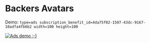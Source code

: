 # Backers Avatars

Demo: `type=ads subscription_benefit_id=4da75f02-1507-43dc-9167-10adfa4fb6b2 width=100 height=100`

<!-- POLAR type=ads id=golgnjnd subscription_benefit_id=4da75f02-1507-43dc-9167-10adfa4fb6b2 width=100 height=100 -->

<a href="https://polar.sh/zegl"><img src="https://7vk6rcnylug0u6hg.public.blob.vercel-storage.com/Frame%202-5Os6uTXFVhEGRJJr7pF0iYdgIdThEN.png" alt="Ads demo :-)" /></a>

<!-- POLAR-END id=golgnjnd -->
